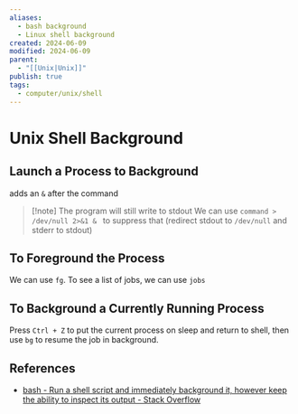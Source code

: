 ```yaml
---
aliases:
  - bash background
  - Linux shell background
created: 2024-06-09
modified: 2024-06-09
parent:
  - "[[Unix|Unix]]"
publish: true
tags:
  - computer/unix/shell
---
```


# Unix Shell Background
## Launch a Process to Background
adds an ` & ` after the command

> [!note] The program will still write to stdout
> We can use `command > /dev/null 2>&1 & ` to suppress that (redirect stdout to `/dev/null` and stderr to stdout)

## To Foreground the Process
We can use `fg`. To see a list of jobs, we can use `jobs`

## To Background a Currently Running Process
Press `Ctrl + Z` to put the current process on sleep and return to shell, then use `bg` to resume the job in background.

## References
- [bash - Run a shell script and immediately background it, however keep the ability to inspect its output - Stack Overflow](https://stackoverflow.com/questions/44222883/run-a-shell-script-and-immediately-background-it-however-keep-the-ability-to-in)
